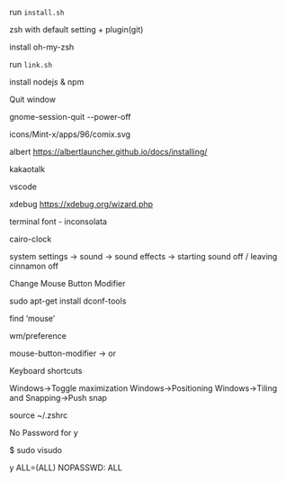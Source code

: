 run `install.sh`

zsh with default setting + plugin(git)

install oh-my-zsh

run `link.sh`

install nodejs & npm

Quit window

gnome-session-quit --power-off

icons/Mint-x/apps/96/comix.svg

albert https://albertlauncher.github.io/docs/installing/

kakaotalk

vscode

xdebug https://xdebug.org/wizard.php

terminal font - inconsolata

cairo-clock

system settings → sound → sound effects → starting sound off / leaving cinnamon off

Change Mouse Button Modifier

sudo apt-get install dconf-tools

find ‘mouse’

wm/preference

mouse-button-modifier -> <super> or <meta>

Keyboard shortcuts

Windows->Toggle maximization
Windows->Positioning
Windows->Tiling and Snapping->Push snap

source ~/.zshrc

No Password for y

$ sudo visudo

y ALL=(ALL) NOPASSWD: ALL


